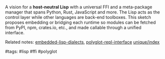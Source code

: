 A vision for a **host-neutral Lisp** with a universal FFI and a meta-package manager that spans Python, Rust, JavaScript and more. The Lisp acts as the control layer while other languages are back-end toolboxes. This sketch proposes embedding or bridging each runtime so modules can be fetched from PyPI, npm, crates.io, etc., and made callable through a unified interface.

Related notes: [embedded-lisp-dialects](embedded-lisp-dialects.md), [polyglot-repl-interface](polyglot-repl-interface.md) [unique/index](../../unique/index.md)

#tags: #lisp #ffi #polyglot
